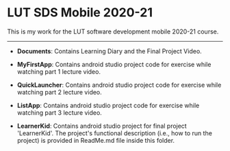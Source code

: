 # LUT SDS Mobile 2020-21
This is my work for the LUT software development mobile 2020-21 course.

---

- **Documents**:
Contains Learning Diary and the Final Project Video.

- **MyFirstApp**:
Contains android studio project code for exercise while watching part 1 lecture video.

- **QuickLauncher**:
Contains android studio project code for exercise while watching part 2 lecture video.

- **ListApp**:
Contains android studio project code for exercise while watching part 3 lecture video.

- **LearnerKid**:
Contains android studio project for final project 'LearnerKid'.
The project's functional description (i.e., how to run the project)
is provided in ReadMe.md file inside this folder.